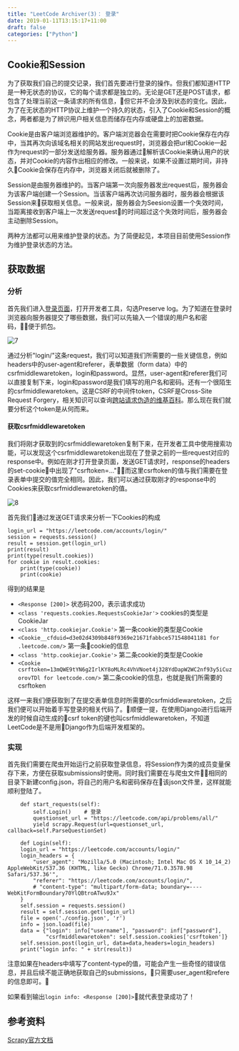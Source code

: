 ```yaml
---
title: "LeetCode Archiver(3)： 登录"
date: 2019-01-11T13:15:17+11:00
draft: false
categories: ["Python"]
---
```

## Cookie和Session

为了获取我们自己的提交记录，我们首先要进行登录的操作。但我们都知道HTTP是一种无状态的协议，它的每个请求都是独立的。无论是GET还是POST请求，都包含了处理当前这一条请求的所有信息，但它并不会涉及到状态的变化。因此，为了在无状态的HTTP协议上维护一个持久的状态，引入了Cookie和Session的概念，两者都是为了辨识用户相关信息而储存在内存或硬盘上的加密数据。

Cookie是由客户端浏览器维护的。客户端浏览器会在需要时把Cookie保存在内存中，当其再次向该域名相关的网站发出request时，浏览器会把url和Cookie一起作为request的一部分发送给服务器。服务器通过解析该Cookie来确认用户的状态，并对Cookie的内容作出相应的修改。一般来说，如果不设置过期时间，非持久Cookie会保存在内存中，浏览器关闭后就被删除了。

Session是由服务器维护的。当客户端第一次向服务器发出request后，服务器会为该客户端创建一个Session。当该客户端再次访问服务器时，服务器会根据该Session来获取相关信息。一般来说，服务器会为Seesion设置一个失效时间，当距离接收到客户端上一次发送request的时间超过这个失效时间后，服务器会主动删除Session。

两种方法都可以用来维护登录的状态。为了简便起见，本项目目前使用Session作为维护登录状态的方法。

## 获取数据

### 分析

首先我们进入[登录页面](https://leetcode.com/accounts/login/)，打开开发者工具，勾选Preserve log。为了知道在登录时浏览器向服务器提交了哪些数据，我们可以先输入一个错误的用户名和密码，便于抓包。

![7](https://raw.githubusercontent.com/ZintrulCre/zintrulcre.github.io/master/data/Use-Scrapy-to-Crawl-LeetCode/7.png)

通过分析"login/"这条request，我们可以知道我们所需要的一些关键信息，例如headers中的user-agent和referer，表单数据（form data）中的csrfmiddlewaretoken，login和password。显然，user-agent和referer我们可以直接复制下来，login和password是我们填写的用户名和密码。还有一个很陌生的csrfmiddlewaretoken。这是CSRF的中间件token，CSRF是Cross-Site Request Forgery，相关知识可以查询[跨站请求伪造的维基百科](https://zh.wikipedia.org/wiki/%E8%B7%A8%E7%AB%99%E8%AF%B7%E6%B1%82%E4%BC%AA%E9%80%A0)。那么现在我们就要分析这个token是从何而来。

#### 获取csrfmiddlewaretoken

我们将刚才获取到的csrfmiddlewaretoken复制下来，在开发者工具中使用搜索功能，可以发现这个csrfmiddlewaretoken出现在了登录之前的一些request对应的response中。例如在刚才打开登录页面，发送GET请求时，response的headers的set-cookie中出现了"csrftoken=..."，而这里csrftoken的值与我们需要在登录表单中提交的值完全相同。因此，我们可以通过获取刚才的response中的Cookies来获取csrfmiddlewaretoken的值。

![8](https://raw.githubusercontent.com/ZintrulCre/zintrulcre.github.io/master/data/Use-Scrapy-to-Crawl-LeetCode/8.png)

首先我们通过发送GET请求来分析一下Cookies的构成
```
login_url = "https://leetcode.com/accounts/login/"
session = requests.session()
result = session.get(login_url)
print(result)
print(type(result.cookies))
for cookie in result.cookies:
    print(type(cookie))
    print(cookie)
```

得到的结果是

- ```<Response [200]>``` 状态码200，表示请求成功
- ```<class 'requests.cookies.RequestsCookieJar'>``` cookies的类型是CookieJar
- ```<class 'http.cookiejar.Cookie'>``` 第一条cookie的类型是Cookie
- ```<Cookie__cfduid=d3e02d4309b848f9369e21671fabbce571548041181 for .leetcode.com/>``` 第一条cookie的信息
- ```<class 'http.cookiejar.Cookie'>``` 第二条cookie的类型是Cookie
- ```<Cookie csrftoken=13mQWE9tYN6g2IrlKY8oMLRc4VhVNoet4j328YdDapW2WC2nf93y5iCuzorovTDl for leetcode.com/>``` 第二条cookie的信息，也就是我们所需要的csrftoken

这样一来我们便获取到了在提交表单信息时所需要的csrfmiddlewaretoken，之后我们便可以开始着手写登录的相关代码了。顺便一提，在使用Django进行后端开发的时候自动生成的csrf token的键也叫csrfmiddlewaretoken，不知道LeetCode是不是用Django作为后端开发框架的。

### 实现

首先我们需要在爬虫开始运行之前获取登录信息，将Session作为类的成员变量保存下来，方便在获取submissions时使用。同时我们需要在与爬虫文件相同的目录下新建config.json，将自己的用户名和密码保存在该json文件里，这样就能顺利登陆了。
```
    def start_requests(self):
        self.Login()    # 登录
        questionset_url = "https://leetcode.com/api/problems/all/"
        yield scrapy.Request(url=questionset_url, callback=self.ParseQuestionSet)

    def Login(self):
    login_url = "https://leetcode.com/accounts/login/"
    login_headers = {
        "user_agent": "Mozilla/5.0 (Macintosh; Intel Mac OS X 10_14_2) AppleWebKit/537.36 (KHTML, like Gecko) Chrome/71.0.3578.98 Safari/537.36'",
        "referer": "https://leetcode.com/accounts/login/",
        # "content-type": "multipart/form-data; boundary=----WebKitFormBoundary70YlQBtroATwu9Jx"
    }
    self.session = requests.session()
    result = self.session.get(login_url)
    file = open('./config.json', 'r')
    info = json.load(file)
    data = {"login": info["username"], "password": inf["password"],
            "csrfmiddlewaretoken": self.session.cookies['csrftoken']}
    self.session.post(login_url, data=data,headers=login_headers)
    print("login info: " + str(result))
```

注意如果在headers中填写了content-type的值，可能会产生一些奇怪的错误信息，并且后续不能正确地获取自己的submissions，只需要user_agent和refere的信息即可。

如果看到输出```login info: <Response [200]>```就代表登录成功了！

## 参考资料

<a href="https://scrapy-chs.readthedocs.io/zh_CN/0.24/" target="_blank">Scrapy官方文档</a>